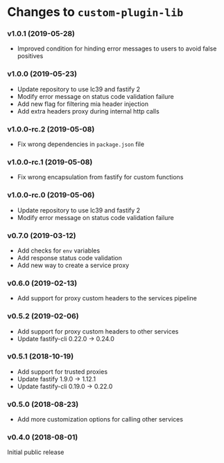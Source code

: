 # Changes to `custom-plugin-lib`

### v1.0.1 (2019-05-28)

- Improved condition for hinding error messages to users
  to avoid false positives

### v1.0.0 (2019-05-23)

- Update repository to use lc39 and fastify 2
- Modify error message on status code validation failure
- Add new flag for filtering mia header injection
- Add extra headers proxy during internal http calls

### v1.0.0-rc.2 (2019-05-08)

- Fix wrong dependencies in `package.json` file

### v1.0.0-rc.1 (2019-05-08)

- Fix wrong encapsulation from fastify for custom functions

### v1.0.0-rc.0 (2019-05-06)

- Update repository to use lc39 and fastify 2
- Modify error message on status code validation failure

### v0.7.0 (2019-03-12)

- Add checks for `env` variables
- Add response status code validation
- Add new way to create a service proxy

### v0.6.0 (2019-02-13)

- Add support for proxy custom headers to the services pipeline

### v0.5.2 (2019-02-06)

- Add support for proxy custom headers to other services
- Update fastify-cli 0.22.0 -> 0.24.0

### v0.5.1 (2018-10-19)

- Add support for trusted proxies
- Update fastify 1.9.0 -> 1.12.1
- Update fastify-cli 0.19.0 -> 0.22.0

### v0.5.0 (2018-08-23)

- Add more customization options for calling other services

### v0.4.0 (2018-08-01)

Initial public release
